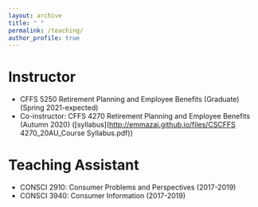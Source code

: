 ```yaml
---
layout: archive
title: " "
permalink: /teaching/
author_profile: true
---
```


Instructor
======
* CFFS 5250 Retirement Planning and Employee Benefits (Graduate) (Spring 2021-expected)
* Co-instructor: CFFS 4270 Retirement Planning and Employee Benefits (Autumn 2020) ([syllabus](http://emmazai.github.io/files/CSCFFS 4270_20AU_Course Syllabus.pdf))


Teaching Assistant
======
* CONSCI 2910: Consumer Problems and Perspectives (2017-2019)
* CONSCI 3940: Consumer Information (2017-2019)
